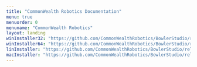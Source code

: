 ```yaml
---
title: "CommonWealth Robotics Documentation"
menu: true
menuorder: 0
menuname: "CommonWealth Robotics"
layout: landing
winInstaller32: "https://github.com/CommonWealthRobotics/BowlerStudio/releases/download/0.25.6/Windows-32-BowlerStudio-0.25.6.exe"
winInstaller64: "https://github.com/CommonWealthRobotics/BowlerStudio/releases/download/0.25.6/Windows-64-BowlerStudio-0.25.6.exe"
linInstaller: "https://github.com/CommonWealthRobotics/BowlerStudio/releases/download/0.25.6/Ubuntu-BowlerStudio-0.25.6.deb"
macInstaller: "https://github.com/CommonWealthRobotics/BowlerStudio/releases/download/0.25.6/MacOSX-BowlerStudio-0.25.6.zip"
---
```


